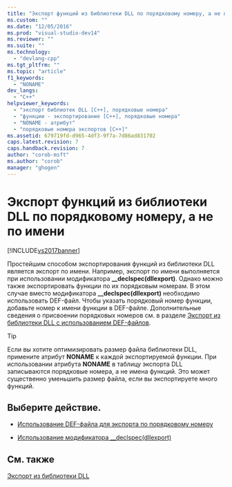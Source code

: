 ```yaml
---
title: "Экспорт функций из библиотеки DLL по порядковому номеру, а не по имени | Microsoft Docs"
ms.custom: ""
ms.date: "12/05/2016"
ms.prod: "visual-studio-dev14"
ms.reviewer: ""
ms.suite: ""
ms.technology: 
  - "devlang-cpp"
ms.tgt_pltfrm: ""
ms.topic: "article"
f1_keywords: 
  - "NONAME"
dev_langs: 
  - "C++"
helpviewer_keywords: 
  - "экспорт библиотек DLL [C++], порядковые номера"
  - "функции - экспортирование [C++], порядковые номера"
  - "NONAME - атрибут"
  - "порядковые номера экспортов [C++]"
ms.assetid: 679719fd-d965-4df3-9f7a-7d86ad831702
caps.latest.revision: 7
caps.handback.revision: 7
author: "corob-msft"
ms.author: "corob"
manager: "ghogen"
---
```

# Экспорт функций из библиотеки DLL по порядковому номеру, а не по имени
[!INCLUDE[vs2017banner](../assembler/inline/includes/vs2017banner.md)]

Простейшим способом экспортирования функций из библиотеки DLL является экспорт по имени.  Например, экспорт по имени выполняется при использовании модификатора **\_\_declspec\(dllexport\)**.  Однако можно также экспортировать функции по их порядковым номерам.  В этом случае вместо модификатора **\_\_declspec\(dllexport\)** необходимо использовать DEF\-файл.  Чтобы указать порядковый номер функции, добавьте номер к имени функции в DEF\-файле.  Дополнительные сведения о присвоении порядковых номеров см. в разделе [Экспорт из библиотеки DLL с использованием DEF\-файлов](../build/exporting-from-a-dll-using-def-files.md).  
  
> [!TIP]
>  Если вы хотите оптимизировать размер файла библиотеки DLL, примените атрибут **NONAME** к каждой экспортируемой функции.  При использовании атрибута **NONAME** в таблицу экспорта DLL записываются порядковые номера, а не имена функций.  Это может существенно уменьшить размер файла, если вы экспортируете много функций.  
  
## Выберите действие.  
  
-   [Использование DEF\-файла для экспорта по порядковому номеру](../build/exporting-from-a-dll-using-def-files.md)  
  
-   [Использование модификатора \_\_declspec\(dllexport\)](../build/exporting-from-a-dll-using-declspec-dllexport.md)  
  
## См. также  
 [Экспорт из библиотеки DLL](../build/exporting-from-a-dll.md)